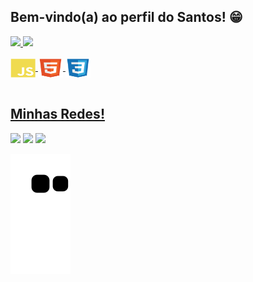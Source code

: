 ## Bem-vindo(a) ao perfil do Santos! 😁

 <div>
   <a href="https://github.com/DEVsantoslim">
   <img height="180em" src="https://github-readme-stats.vercel.app/api?username=DEVsantoslim&show_icons=true&theme=tokyonight&include_all_commits=true&count_private=true"/>
   <img height="180em" src="https://github-readme-stats.vercel.app/api/top-langs/?username=DEVsantoslim&layout=compact&langs_count=6&theme=tokyonight"/>

</div>
<div style="display: inline_block"><br>
  <img align="center" alt="Js" height="30" width="40" src="https://raw.githubusercontent.com/devicons/devicon/master/icons/javascript/javascript-plain.svg">
  <img align="center" alt="HTML" height="30" width="40" src="https://raw.githubusercontent.com/devicons/devicon/master/icons/html5/html5-original.svg">
  <img align="center" alt="CSS" height="30" width="40" src="https://raw.githubusercontent.com/devicons/devicon/master/icons/css3/css3-original.svg">
</div>
 
 <br>
 
  ## Minhas Redes!
 
<div> 
  <a href="https://instagram.com/endsantosl" target="_blank"><img src="https://img.shields.io/badge/-Instagram-%23333?style=for-the-badge&logo=instagram&logoColor=white" target="_blank"></a>
    <a href="https://www.linkedin.com/in/wanderson-santos-775015259/" target="_blank"><img src="https://img.shields.io/badge/-linkedin-%23333?style=for-the-badge&logo=linkedin&logoColor=white"%20target="_blank" target="_blank"></a>
    <a href = "mailto:devsantoslim@gmail.com"><img src="https://img.shields.io/badge/-Gmail-%23333?style=for-the-badge&logo=gmail&logoColor=white" target="_blank"></a>
  
  ![Snake animation](https://github.com/DEVsantoslim/DEVsantoslim/blob/output/github-contribution-grid-snake.svg)

</div>
